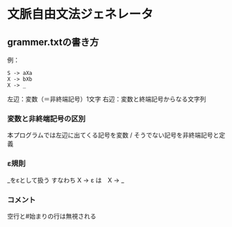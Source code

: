# 文脈自由文法ジェネレータ
## grammer.txtの書き方
例：
```
S -> aXa
X -> bXb
X -> _
```
左辺：変数（＝非終端記号）1文字
右辺：変数と終端記号からなる文字列

### 変数と非終端記号の区別
本プログラムでは左辺に出てくる記号を変数 / そうでない記号を非終端記号と定義

### ε規則
_をεとして扱う
すなわち
X -> ε は　X -> _

### コメント
空行と#始まりの行は無視される
